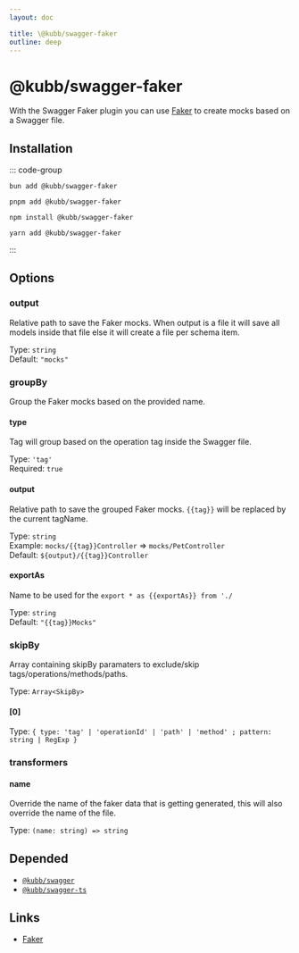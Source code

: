 ```yaml
---
layout: doc

title: \@kubb/swagger-faker
outline: deep
---
```

# @kubb/swagger-faker

With the Swagger Faker plugin you can use [Faker](https://fakerjs.dev/) to create mocks based on a Swagger file.

## Installation

::: code-group

```shell [bun]
bun add @kubb/swagger-faker
```

```shell [pnpm]
pnpm add @kubb/swagger-faker
```

```shell [npm]
npm install @kubb/swagger-faker
```

```shell [yarn]
yarn add @kubb/swagger-faker
```

:::


## Options


### output
Relative path to save the Faker mocks.
When output is a file it will save all models inside that file else it will create a file per schema item.

Type: `string` <br/>
Default: `"mocks"`

### groupBy
Group the Faker mocks based on the provided name.

#### type
Tag will group based on the operation tag inside the Swagger file.

Type: `'tag'` <br/>
Required: `true`

#### output
Relative path to save the grouped Faker mocks.
`{{tag}}` will be replaced by the current tagName.

Type: `string` <br/>
Example: `mocks/{{tag}}Controller` => `mocks/PetController` <br/>
Default: `${output}/{{tag}}Controller`

#### exportAs
Name to be used for the `export * as {{exportAs}} from './`

Type: `string` <br/>
Default: `"{{tag}}Mocks"`

### skipBy
Array containing skipBy paramaters to exclude/skip tags/operations/methods/paths.

Type: `Array<SkipBy>` <br/>

#### [0]
Type: `{ type: 'tag' | 'operationId' | 'path' | 'method' ; pattern: string | RegExp }` <br/>

### transformers

#### name
Override the name of the faker data that is getting generated, this will also override the name of the file.

Type: `(name: string) => string` <br/>


## Depended

- [`@kubb/swagger`](/plugins/swagger)
- [`@kubb/swagger-ts`](/plugins/swagger-ts)

## Links

- [Faker](https://fakerjs.dev/)
